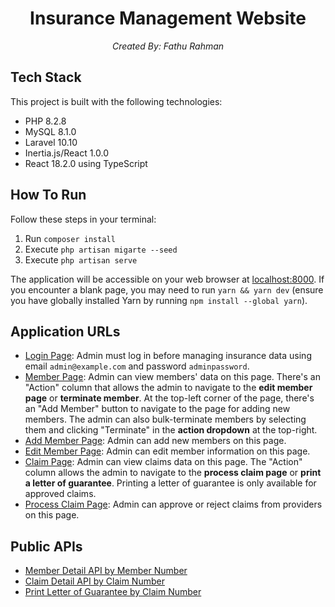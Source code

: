 <h1 align="center">Insurance Management Website</h1>
<p align="center"><em>Created By: Fathu Rahman</em></p>

## Tech Stack

This project is built with the following technologies:

- PHP 8.2.8
- MySQL 8.1.0
- Laravel 10.10
- Inertia.js/React 1.0.0
- React 18.2.0 using TypeScript

## How To Run

Follow these steps in your terminal:

1. Run `composer install`
2. Execute `php artisan migarte --seed`
3. Execute `php artisan serve`

The application will be accessible on your web browser at [localhost:8000](http://localhost:8000). If you encounter a blank page, you may need to run `yarn && yarn dev` (ensure you have globally installed Yarn by running `npm install --global yarn`).

## Application URLs

- [Login Page](http://localhost:8000/login): Admin must log in before managing insurance data using email `admin@example.com` and password `adminpassword`.
- [Member Page](http://localhost:8000/member): Admin can view members' data on this page. There's an "Action" column that allows the admin to navigate to the **edit member page** or **terminate member**. At the top-left corner of the page, there's an "Add Member" button to navigate to the page for adding new members. The admin can also bulk-terminate members by selecting them and clicking "Terminate" in the **action dropdown** at the top-right.
- [Add Member Page](http://localhost:8000/create): Admin can add new members on this page.
- [Edit Member Page](http://localhost:8000/1/edit): Admin can edit member information on this page.
- [Claim Page](http://localhost:8000/claim): Admin can view claims data on this page. The "Action" column allows the admin to navigate to the **process claim page** or **print a letter of guarantee**. Printing a letter of guarantee is only available for approved claims.
- [Process Claim Page](http://localhost:8000/1/process): Admin can approve or reject claims from providers on this page.

## Public APIs

- [Member Detail API by Member Number](http://localhost:8000/api/member/MBR0001)
- [Claim Detail API by Claim Number](http://localhost:8000/api/claim/CLM0001)
- [Print Letter of Guarantee by Claim Number](http://localhost:8000/api/claim/CLM0001/letter-of-guarantee)
